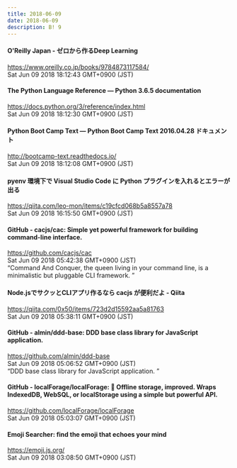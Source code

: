 ```yaml
---
title: 2018-06-09
date: 2018-06-09
description: B! 9
---
```


#### O'Reilly Japan - ゼロから作るDeep Learning
https://www.oreilly.co.jp/books/9784873117584/<br>
Sat Jun 09 2018 18:12:43 GMT+0900 (JST)<br>


#### The Python Language Reference — Python 3.6.5 documentation
https://docs.python.org/3/reference/index.html<br>
Sat Jun 09 2018 18:12:30 GMT+0900 (JST)<br>


#### Python Boot Camp Text — Python Boot Camp Text 2016.04.28 ドキュメント
http://bootcamp-text.readthedocs.io/<br>
Sat Jun 09 2018 18:12:08 GMT+0900 (JST)<br>


#### pyenv 環境下で Visual Studio Code に Python プラグインを入れるとエラーが出る
https://qiita.com/leo-mon/items/c19cfcd068b5a8557a78<br>
Sat Jun 09 2018 16:15:50 GMT+0900 (JST)<br>


#### GitHub - cacjs/cac: Simple yet powerful framework for building command-line interface.
https://github.com/cacjs/cac<br>
Sat Jun 09 2018 05:42:38 GMT+0900 (JST)<br>
“Command And Conquer, the queen living in your command line, is a minimalistic but pluggable CLI framework. ”


#### Node.jsでサクッとCLIアプリ作るなら cacjs が便利だよ - Qiita
https://qiita.com/0x50/items/723d2d15592aa5a81763<br>
Sat Jun 09 2018 05:38:11 GMT+0900 (JST)<br>


#### GitHub - almin/ddd-base: DDD base class library for JavaScript application.
https://github.com/almin/ddd-base<br>
Sat Jun 09 2018 05:06:52 GMT+0900 (JST)<br>
“DDD base class library for JavaScript application. ”


#### GitHub - localForage/localForage: 💾 Offline storage, improved. Wraps IndexedDB, WebSQL, or localStorage using a simple but powerful API.
https://github.com/localForage/localForage<br>
Sat Jun 09 2018 05:03:07 GMT+0900 (JST)<br>


#### Emoji Searcher: find the emoji that echoes your mind
https://emoji.js.org/<br>
Sat Jun 09 2018 03:08:50 GMT+0900 (JST)<br>


